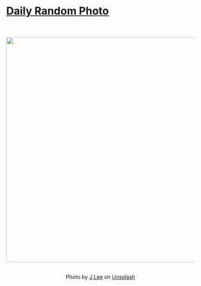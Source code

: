 # [Daily Random Photo](https://www.dailyrandomphoto.com/)

<div align="center">
  <br>
  <br>
  <a href="https://www.dailyrandomphoto.com/p/2024/2024-04-28/"><img src="https://images.unsplash.com/photo-1712324014968-018a63a4d0e8?crop=entropy&cs=tinysrgb&fit=max&fm=jpg&ixid=M3w3NzUwOHwwfDF8cmFuZG9tfHx8fHx8fHx8MTcxNDI2NDQyOHw&ixlib=rb-4.0.3&q=80&w=1080" width="600px"></a>
  <br>
  <br>
  <p class="has-text-grey">Photo by <a href="https://unsplash.com/@babybluecat?utm_source=Daily%20Random%20Photo&amp;utm_medium=referral" target="_blank" rel="noopener noreferrer">J Lee</a> on <a href="https://unsplash.com/photos/a-vase-filled-with-white-flowers-on-top-of-a-table-o3R-ASDoHCo?utm_source=Daily%20Random%20Photo&amp;utm_medium=referral" target="_blank" rel="noopener noreferrer">Unsplash</a></p>
</div>
